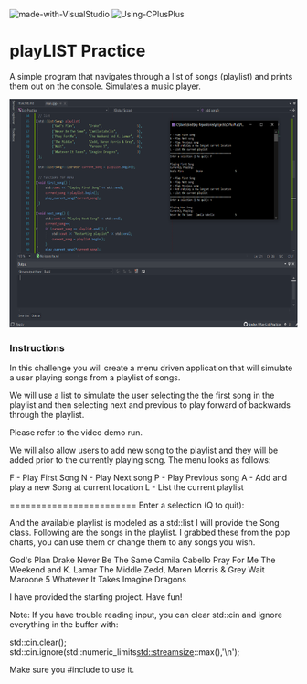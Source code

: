 ![made-with-VisualStudio](https://img.shields.io/badge/Made%20With-Visual%20Studio-ba88f3)  ![Using-CPlusPlus](https://img.shields.io/badge/Using-C%2B%2B-ff69b4)

# playLIST Practice
A simple program that navigates through a list of songs (playlist) and prints them out on the console. Simulates a music player.

<img src="./assets/screenshot.png"
     alt="Img"
     style="margin-right: 10px; height: 400px;" />

### Instructions
In this challenge you will create a menu driven application that
will simulate a user playing songs from a playlist of songs.

We will use a list to simulate the user selecting the the first song in the playlist and
then selecting next and previous to play forward of backwards through the 
playlist.

Please refer to the video demo run.

We will also allow users to add new song to the playlist and they
will be added prior to the currently playing song.
The menu looks as follows:

F - Play First Song
N - Play Next song
P - Play Previous song
A - Add and play a new Song at current location
L - List the current playlist

========================
Enter a selection (Q to quit):

And the available playlist is modeled as a std::list<Song>
I will provide the Song class. Following are the songs in the playlist.
I grabbed these from the pop charts, you can use them or change 
them to any songs you wish.

God's Plan                  Drake
Never Be The Same   Camila Cabello
Pray For Me               The Weekend and K. Lamar
The Middle                Zedd, Maren Morris & Grey
Wait                           Maroone 5
Whatever It Takes      Imagine Dragons

I have provided the starting project.
Have fun!

Note:
If you have trouble reading input, you can clear std::cin and 
ignore everything in the buffer with:

std::cin.clear();
std::cin.ignore(std::numeric_limits<std::streamsize>::max(),'\n');

Make sure you #include <limits> to use it.
